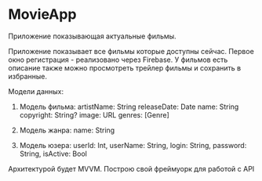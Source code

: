 # MovieApp

Приложение показывающая актуальные фильмы.

Приложение показывает все фильмы которые доступны сейчас. Первое окно регистрация - реализовано через Firebase. У фильмов есть описание также можно просмотреть трейлер фильмы и сохранить в избранные. 


Модели данных:

1. Модель фильма:
        artistName: String
        releaseDate: Date
        name: String
        copyright: String?
        image: URL
        genres: [Genre]
    
2. Модель жанра:
        name: String
    
3.  Модель юзера:
        userId: Int,
        userName: String,
        login: String,
        password: String,
        isActive: Bool
        
        
Архитектурой будет  MVVM. Построю свой фреймуорк для работой с API

